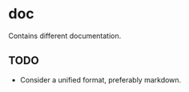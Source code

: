 # doc

Contains different documentation.

## TODO

- Consider a unified format, preferably markdown.